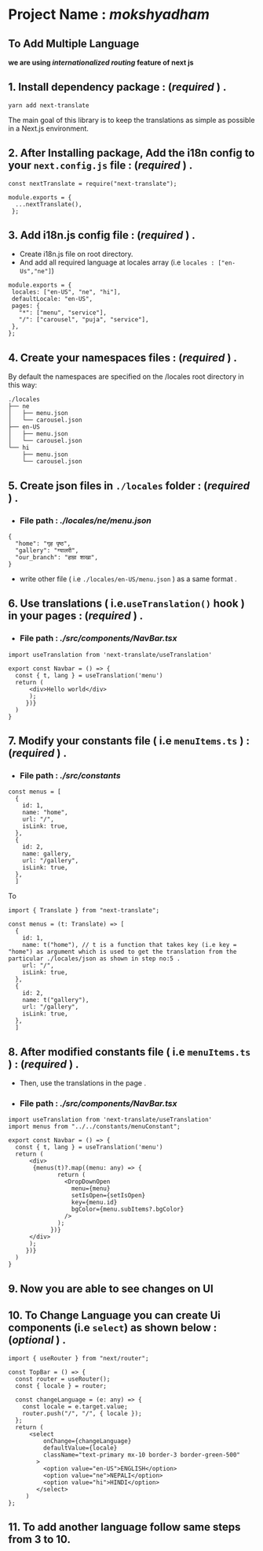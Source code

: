 # Project Name : _**mokshyadham**_

## **To Add Multiple Language**

**we are using _internationalized routing_ feature of next js**

## 1. Install dependency package : (_**required**_ ) .

`yarn add next-translate`

The main goal of this library is to keep the translations as simple as possible in a Next.js environment.

## 2. After Installing package, Add the **i18n** config to your `next.config.js` file : (_**required**_ ) .

```
const nextTranslate = require("next-translate");

module.exports = {
  ...nextTranslate(),
 };

```

## 3. Add **i18n.js** config file : (_**required**_ ) .

- Create i18n.js file on root directory.
- And add all required language at locales array (i.e `locales : ["en-Us","ne"]`)

```
module.exports = {
 locales: ["en-US", "ne", "hi"],
 defaultLocale: "en-US",
 pages: {
   "*": ["menu", "service"],
   "/": ["carousel", "puja", "service"],
 },
};

```

## 4. Create your namespaces files : (_**required**_ ) .

By default the namespaces are specified on the /locales root directory in this way:

```
./locales
├── ne
│   ├── menu.json
│   └── carousel.json
├── en-US
│   ├── menu.json
│   └── carousel.json
└── hi
    ├── menu.json
    └── carousel.json
```

## 5. Create json files in `./locales` folder : (_**required**_ ) .

- ### File path : _**./locales/ne/menu.json**_

```
{
  "home": "गृह पृष्ठ",
  "gallery": "ग्यालरी",
  "our_branch": "हाम्रा शाखा",
}
```

- write other file ( i.e `./locales/en-US/menu.json` ) as a same format .

## 6. Use translations ( i.e.`useTranslation()` hook ) in your pages : (_**required**_ ) .

- ### File path : _**./src/components/NavBar.tsx**_

```
import useTranslation from 'next-translate/useTranslation'

export const Navbar = () => {
  const { t, lang } = useTranslation('menu')
  return (
      <div>Hello world</div>
      );
     })}
  )
}
```

## 7. Modify your constants file ( i.e `menuItems.ts` ) : (_**required**_ ) .

- ### File path : _**./src/constants**_

```
const menus = [
  {
    id: 1,
    name: "home",
    url: "/",
    isLink: true,
  },
  {
    id: 2,
    name: gallery,
    url: "/gallery",
    isLink: true,
  },
  ]
```

To

```
import { Translate } from "next-translate";

const menus = (t: Translate) => [
  {
    id: 1,
    name: t("home"), // t is a function that takes key (i.e key = "home") as argument which is used to get the translation from the particular ./locales/json as shown in step no:5 .
    url: "/",
    isLink: true,
  },
  {
    id: 2,
    name: t("gallery"),
    url: "/gallery",
    isLink: true,
  },
  ]
```

## 8. After modified constants file ( i.e `menuItems.ts` ) : (_**required**_ ) .

- Then, use the translations in the page .
- ### File path : _**./src/components/NavBar.tsx**_

```
import useTranslation from 'next-translate/useTranslation'
import menus from "../../constants/menuConstant";

export const Navbar = () => {
  const { t, lang } = useTranslation('menu')
  return (
      <div>
       {menus(t)?.map((menu: any) => {
              return (
                <DropDownOpen
                  menu={menu}
                  setIsOpen={setIsOpen}
                  key={menu.id}
                  bgColor={menu.subItems?.bgColor}
                />
              );
            })}
      </div>
      );
     })}
  )
}
```

## 9. Now you are able to see changes on UI

## 10. To Change Language you can create Ui components (i.e `select`) as shown below : (_**optional**_ ) .

```
import { useRouter } from "next/router";

const TopBar = () => {
  const router = useRouter();
  const { locale } = router;

  const changeLanguage = (e: any) => {
    const locale = e.target.value;
    router.push("/", "/", { locale });
  };
  return (
      <select
          onChange={changeLanguage}
          defaultValue={locale}
          className="text-primary mx-10 border-3 border-green-500"
        >
          <option value="en-US">ENGLISH</option>
          <option value="ne">NEPALI</option>
          <option value="hi">HINDI</option>
        </select>
     )
};
```

## 11. To add another language follow same steps from 3 to 10.
